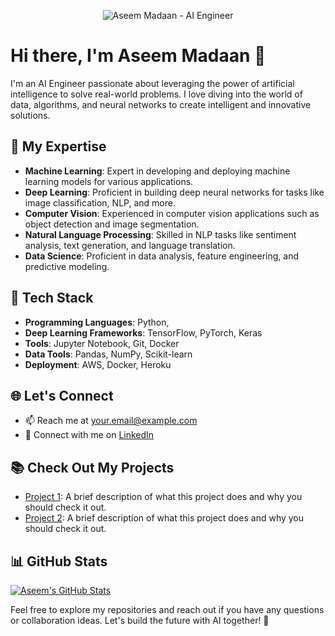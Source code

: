 <p align="center">
  <img src="https://imgs.search.brave.com/Ds8RKugNrPTz9R2L5yJJWu8lw25mxfuVTclADdGZjp0/rs:fit:860:0:0/g:ce/aHR0cHM6Ly93YWxs/cGFwZXJjYXZlLmNv/bS93cC93cDY2OTA5/NjkuanBn" alt="Aseem Madaan - AI Engineer">
</p>

# Hi there, I'm Aseem Madaan 👋

I'm an AI Engineer passionate about leveraging the power of artificial intelligence to solve real-world problems. I love diving into the world of data, algorithms, and neural networks to create intelligent and innovative solutions. 

## 🚀 My Expertise

- **Machine Learning**: Expert in developing and deploying machine learning models for various applications.
- **Deep Learning**: Proficient in building deep neural networks for tasks like image classification, NLP, and more.
- **Computer Vision**: Experienced in computer vision applications such as object detection and image segmentation.
- **Natural Language Processing**: Skilled in NLP tasks like sentiment analysis, text generation, and language translation.
- **Data Science**: Proficient in data analysis, feature engineering, and predictive modeling.

## 🔧 Tech Stack

- **Programming Languages**: Python,
- **Deep Learning Frameworks**: TensorFlow, PyTorch, Keras
- **Tools**: Jupyter Notebook, Git, Docker
- **Data Tools**: Pandas, NumPy, Scikit-learn
- **Deployment**: AWS, Docker, Heroku

## 🌐 Let's Connect

- 📫 Reach me at [your.email@example.com](aseemmadaan9@gmail.com)
- 💼 Connect with me on [LinkedIn](https://www.linkedin.com/in/aseemm-9-madaan)
  
## 📚 Check Out My Projects

- [Project 1](https://github.com/sammadaan/Stock-Price-Prediction-Using-LSTM): A brief description of what this project does and why you should check it out.
- [Project 2](https://github.com/sammadaan/Imdb-movie-prediction): A brief description of what this project does and why you should check it out.

## 📊 GitHub Stats

[![Aseem's GitHub Stats](https://github-readme-stats.vercel.app/api?username=sammadaan&show_icons=true&theme=dark)](https://github.com/sammadaan)

Feel free to explore my repositories and reach out if you have any questions or collaboration ideas. Let's build the future with AI together! 🤖

